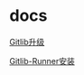 # docs
 [Gitlib升级](https://github.com/zhoufankai/docs/gitlab-upgrade.md)
 
 [Gitlib-Runner安装](https://github.com/zhoufankai/docs/gitlab-upgrade.md)
